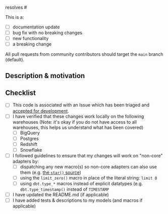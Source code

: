 resolves #

This is a:
- [ ] documentation update
- [ ] bug fix with no breaking changes
- [ ] new functionality
- [ ] a breaking change

All pull requests from community contributors should target the `main` branch (default).

## Description & motivation
<!---
Describe your changes, and why you're making them.
-->

## Checklist
- [ ] This code is associated with an Issue which has been triaged and [accepted for development](https://docs.getdbt.com/docs/contributing/oss-expectations#pull-requests). 
- [ ] I have verified that these changes work locally on the following warehouses (Note: it's okay if you do not have access to all warehouses, this helps us understand what has been covered)
    - [ ] BigQuery
    - [ ] Postgres
    - [ ] Redshift
    - [ ] Snowflake
- [ ] I followed guidelines to ensure that my changes will work on "non-core" adapters by:
    - [ ] dispatching any new macro(s) so non-core adapters can also use them (e.g. [the `star()` source](https://github.com/dbt-labs/dbt-utils/blob/main/macros/sql/star.sql))
    - [ ] using the `limit_zero()` macro in place of the literal string: `limit 0`
    - [ ] using `dbt.type_*` macros instead of explicit datatypes (e.g. `dbt.type_timestamp()` instead of `TIMESTAMP`
- [ ] I have updated the README.md (if applicable)
- [ ] I have added tests & descriptions to my models (and macros if applicable)
